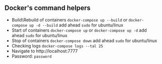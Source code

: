 ## Docker's command helpers

- Build\Rebuild of containers `docker-compose up --build` or `docker-compose up -d --build` add ahead `sudo` for ubuntu/linux
- Start of containers `docker-compose up` or `docker-compose up -d` add ahead `sudo` for ubuntu/linux
- Stop of containers `docker-compose down` add ahead `sudo` for ubuntu/linux
- Checking logs `docker-compose logs --tal 25`
- Navigate to http://localhost:7777
- Password: `password`

###

